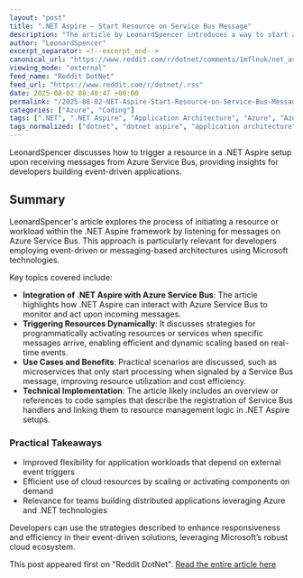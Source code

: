 ```yaml
---
layout: "post"
title: ".NET Aspire – Start Resource on Service Bus Message"
description: "The article by LeonardSpencer introduces a way to start a resource or workload in a .NET Aspire environment in response to a Service Bus message. Useful for developers working with messaging-driven architectures with .NET Aspire and Azure Service Bus."
author: "LeonardSpencer"
excerpt_separator: <!--excerpt_end-->
canonical_url: "https://www.reddit.com/r/dotnet/comments/1mflnuk/net_aspire_start_resource_on_servicebus_message/"
viewing_mode: "external"
feed_name: "Reddit DotNet"
feed_url: "https://www.reddit.com/r/dotnet/.rss"
date: 2025-08-02 08:40:47 +00:00
permalink: "/2025-08-02-NET-Aspire-Start-Resource-on-Service-Bus-Message.html"
categories: ["Azure", "Coding"]
tags: [".NET", ".NET Aspire", "Application Architecture", "Azure", "Azure Service Bus", "Cloud Services", "Coding", "Community", "Event Driven", "Messaging", "Resource Management", "Service Bus", "Workloads"]
tags_normalized: ["dotnet", "dotnet aspire", "application architecture", "azure", "azure service bus", "cloud services", "coding", "community", "event driven", "messaging", "resource management", "service bus", "workloads"]
---
```


LeonardSpencer discusses how to trigger a resource in a .NET Aspire setup upon receiving messages from Azure Service Bus, providing insights for developers building event-driven applications.<!--excerpt_end-->

## Summary

LeonardSpencer's article explores the process of initiating a resource or workload within the .NET Aspire framework by listening for messages on Azure Service Bus. This approach is particularly relevant for developers employing event-driven or messaging-based architectures using Microsoft technologies.

Key topics covered include:

- **Integration of .NET Aspire with Azure Service Bus**: The article highlights how .NET Aspire can interact with Azure Service Bus to monitor and act upon incoming messages.
- **Triggering Resources Dynamically**: It discusses strategies for programmatically activating resources or services when specific messages arrive, enabling efficient and dynamic scaling based on real-time events.
- **Use Cases and Benefits**: Practical scenarios are discussed, such as microservices that only start processing when signaled by a Service Bus message, improving resource utilization and cost efficiency.
- **Technical Implementation**: The article likely includes an overview or references to code samples that describe the registration of Service Bus handlers and linking them to resource management logic in .NET Aspire setups.

### Practical Takeaways

- Improved flexibility for application workloads that depend on external event triggers
- Efficient use of cloud resources by scaling or activating components on demand
- Relevance for teams building distributed applications leveraging Azure and .NET technologies

Developers can use the strategies described to enhance responsiveness and efficiency in their event-driven solutions, leveraging Microsoft’s robust cloud ecosystem.

This post appeared first on "Reddit DotNet". [Read the entire article here](https://www.reddit.com/r/dotnet/comments/1mflnuk/net_aspire_start_resource_on_servicebus_message/)
